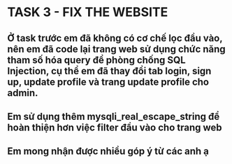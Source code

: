 # TASK 3 - FIX THE WEBSITE
## Ở task trước em đã không có cơ chế lọc đầu vào, nên em đã code lại trang web sử dụng chức năng tham số hóa query để phòng chống SQL Injection, cụ thể em đã thay đổi tab login, sign up, update profile và trang update profile cho admin.
## Em sử dụng thêm mysqli_real_escape_string để hoàn thiện hơn việc filter đầu vào cho trang web
## Em mong nhận được nhiều góp ý từ các anh ạ